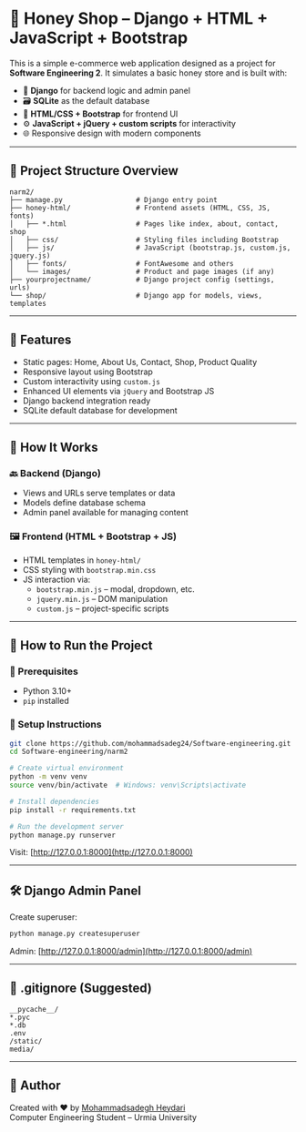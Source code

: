 
# 🍯 Honey Shop – Django + HTML + JavaScript + Bootstrap

This is a simple e-commerce web application designed as a project for **Software Engineering 2**. It simulates a basic honey store and is built with:

- 🐍 **Django** for backend logic and admin panel
- 🗃️ **SQLite** as the default database
- 🎨 **HTML/CSS + Bootstrap** for frontend UI
- ⚙️ **JavaScript + jQuery + custom scripts** for interactivity
- 🌐 Responsive design with modern components

---

## 📁 Project Structure Overview

```
narm2/
├── manage.py                  # Django entry point
├── honey-html/                # Frontend assets (HTML, CSS, JS, fonts)
│   ├── *.html                 # Pages like index, about, contact, shop
│   ├── css/                   # Styling files including Bootstrap
│   ├── js/                    # JavaScript (bootstrap.js, custom.js, jquery.js)
│   ├── fonts/                 # FontAwesome and others
│   └── images/                # Product and page images (if any)
├── yourprojectname/           # Django project config (settings, urls)
└── shop/                      # Django app for models, views, templates
```

---

## 🚀 Features

- Static pages: Home, About Us, Contact, Shop, Product Quality
- Responsive layout using Bootstrap
- Custom interactivity using `custom.js`
- Enhanced UI elements via `jQuery` and Bootstrap JS
- Django backend integration ready
- SQLite default database for development

---

## 🧠 How It Works

### 🔙 Backend (Django)
- Views and URLs serve templates or data
- Models define database schema
- Admin panel available for managing content

### 🖼️ Frontend (HTML + Bootstrap + JS)
- HTML templates in `honey-html/`
- CSS styling with `bootstrap.min.css`
- JS interaction via:
  - `bootstrap.min.js` – modal, dropdown, etc.
  - `jquery.min.js` – DOM manipulation
  - `custom.js` – project-specific scripts

---

## 🔧 How to Run the Project

### 🔹 Prerequisites
- Python 3.10+
- `pip` installed

### 🔹 Setup Instructions

```bash
git clone https://github.com/mohammadsadeg24/Software-engineering.git
cd Software-engineering/narm2

# Create virtual environment
python -m venv venv
source venv/bin/activate  # Windows: venv\Scripts\activate

# Install dependencies
pip install -r requirements.txt

# Run the development server
python manage.py runserver
```

Visit: [http://127.0.0.1:8000](http://127.0.0.1:8000)

---

## 🛠 Django Admin Panel

Create superuser:

```bash
python manage.py createsuperuser
```

Admin: [http://127.0.0.1:8000/admin](http://127.0.0.1:8000/admin)

---

## 📄 .gitignore (Suggested)

```
__pycache__/
*.pyc
*.db
.env
/static/
media/
```

---

## 🙌 Author

Created with ❤️ by [Mohammadsadegh Heydari](https://github.com/mohammadsadeg24)  
Computer Engineering Student – Urmia University
